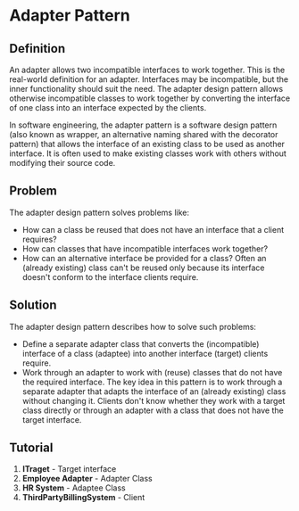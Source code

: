 # Adapter Pattern
## Definition
An adapter allows two incompatible interfaces to work together. This is the real-world definition for an adapter. Interfaces may be incompatible, but the inner functionality should suit the need. The adapter design pattern allows otherwise incompatible classes to work together by converting the interface of one class into an interface expected by the clients.

In software engineering, the adapter pattern is a software design pattern (also known as wrapper, an alternative naming shared with the decorator pattern) that allows the interface of an existing class to be used as another interface. It is often used to make existing classes work with others without modifying their source code.

## Problem
The adapter design pattern solves problems like:
* How can a class be reused that does not have an interface that a client requires?
* How can classes that have incompatible interfaces work together?
* How can an alternative interface be provided for a class?
Often an (already existing) class can't be reused only because its interface doesn't conform to the interface clients require.

## Solution
The adapter design pattern describes how to solve such problems:
* Define a separate adapter class that converts the (incompatible) interface of a class (adaptee) into another interface (target) clients require.
* Work through an adapter to work with (reuse) classes that do not have the required interface.
The key idea in this pattern is to work through a separate adapter that adapts the interface of an (already existing) class without changing it.
Clients don't know whether they work with a target class directly or through an adapter with a class that does not have the target interface.

## Tutorial
1. **ITraget** - Target interface
2. **Employee Adapter** - Adapter Class
3. **HR System** - Adaptee Class
4. **ThirdPartyBillingSystem** - Client
